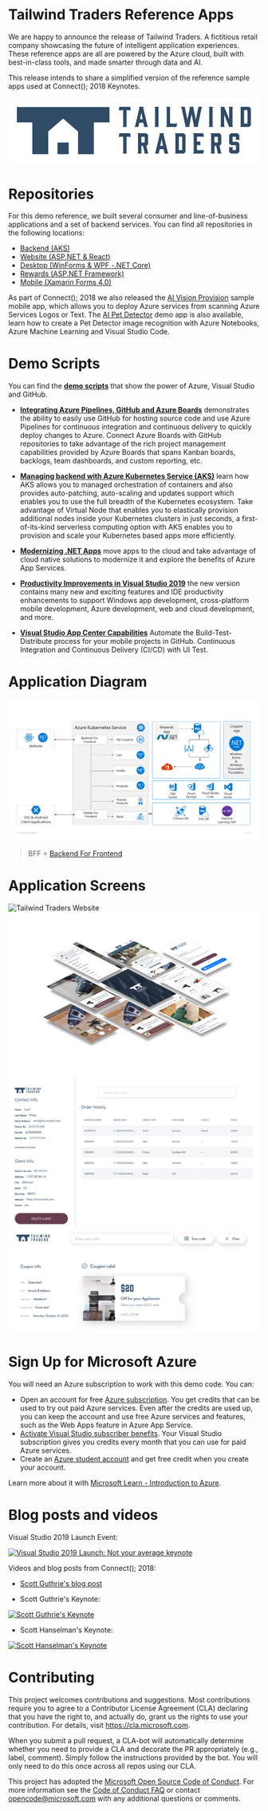 # Tailwind Traders Reference Apps
We are happy to announce the release of Tailwind Traders. A fictitious retail company showcasing the future of intelligent application experiences. These reference apps are all are powered by the Azure cloud, built with best-in-class tools, and made smarter through data and AI.

This release intends to share a simplified version of the reference sample apps used at Connect(); 2018 Keynotes.

<img src="Documents/Images/Logo.png" alt="Tailwind Traders Logo"/>

# Repositories

For this demo reference, we built several consumer and line-of-business applications and a set of backend services. You can find all repositories in the following locations:

* [Backend (AKS)](https://github.com/Microsoft/TailwindTraders-Backend)
* [Website (ASP.NET & React)](https://github.com/Microsoft/TailwindTraders-Website)
* [Desktop (WinForms & WPF -.NET Core)](https://github.com/Microsoft/TailwindTraders-Desktop)
* [Rewards (ASP.NET Framework)](https://github.com/Microsoft/TailwindTraders-Rewards)
* [Mobile (Xamarin Forms 4.0)](https://github.com/Microsoft/TailwindTraders-Mobile)

As part of Connect(); 2018 we also released the [AI Vision Provision](https://github.com/Microsoft/AIVisualProvision) sample mobile app, which allows you to deploy Azure services from scanning Azure Services Logos or Text. The [AI Pet Detector](https://github.com/Microsoft/connect-petdetector) demo app is also available, learn how to create a Pet Detector image recognition with Azure Notebooks, Azure Machine Learning and Visual Studio Code.

# Demo Scripts

You can find the **[demo scripts](Documents/DemoScripts)** that show the power of Azure, Visual Studio and GitHub.

 * **[Integrating Azure Pipelines, GitHub and Azure Boards](https://github.com/Microsoft/TailwindTraders/tree/master/Documents/DemoScripts/Integrating%20Azure%20Pipelines,%20GitHub%20and%20Azure%20Boards)**  demonstrates the ability to easily use GitHub for hosting source code and use Azure Pipelines for continuous integration and continuous delivery to quickly deploy changes to Azure. Connect Azure Boards with GitHub repositories to take advantage of the rich project management capabilities provided by Azure Boards that spans Kanban boards, backlogs, team dashboards, and custom reporting, etc.
 
* **[Managing backend with Azure Kubernetes Service (AKS)](https://github.com/Microsoft/TailwindTraders/tree/master/Documents/DemoScripts/Managing%20backend%20with%20Azure%20Kubernetes%20Service%20(AKS))** learn how AKS allows you to managed orchestration of containers and also provides auto-patching, auto-scaling and updates support which enables you to use the full breadth of the Kubernetes ecosystem. Take advantage of Virtual Node that enables you to elastically provision additional nodes inside your Kubernetes clusters in just seconds, a first-of-its-kind serverless computing option with AKS enables you to provision and scale your Kubernetes based apps more efficiently.

* **[Modernizing .NET Apps](https://github.com/Microsoft/TailwindTraders/tree/master/Documents/DemoScripts/Modernizing%20.NET%20Apps)** move apps to the cloud and take advantage of cloud native solutions to modernize it and explore the benefits of Azure App Services.

* **[Productivity Improvements in Visual Studio 2019](https://github.com/Microsoft/TailwindTraders/tree/master/Documents/DemoScripts/Productivity%20Improvements%20in%20Visual%20Studio%202019)** the new version contains many new and exciting features and IDE productivity enhancements to support Windows app development, cross-platform mobile development, Azure development, web and cloud development, and more.

* **[Visual Studio App Center Capabilities](https://github.com/Microsoft/TailwindTraders/tree/master/Documents/DemoScripts/Visual%20Studio%20App%20Center%20Capabilities)** Automate the Build-Test-Distribute process for your mobile projects in GitHub. Continuous Integration and Continuous Delivery (CI/CD) with UI Test.

# Application Diagram

<img src="Documents/Images/Diagram.png" alt="Tailwind Traders Application Diagram"/>

> BFF = [Backend For Frontend](https://docs.microsoft.com/en-us/azure/architecture/patterns/backends-for-frontends)

# Application Screens

<img src="Documents/Images/Website.png" alt="Tailwind Traders Website"/>
<img src="Documents/Images/Mobile.png" alt="Tailwind Traders Mobile Apps"/>
<img src="Documents/Images/Rewards.png" alt="Tailwind Traders Rewards"/>
<img src="Documents/Images/Desktop.png" alt="Tailwind Traders Desktop"/>

# Sign Up for Microsoft Azure

You will need an Azure subscription to work with this demo code. You can:

- Open an account for free [Azure subscription](https://azure.com). You get credits that can be used to try out paid Azure services. Even after the credits are used up, you can keep the account and use free Azure services and features, such as the Web Apps feature in Azure App Service.
- [Activate Visual Studio subscriber benefits](https://azure.microsoft.com/pricing/member-offers/credit-for-visual-studio-subscribers/). Your Visual Studio subscription gives you credits every month that you can use for paid Azure services.
- Create an [Azure student account](https://azure.microsoft.com/free/students/) and get free credit when you create your account.

Learn more about it with [Microsoft Learn - Introduction to Azure](https://docs.microsoft.com/learn/azure).

# Blog posts and videos

Visual Studio 2019 Launch Event:

[![Visual Studio 2019 Launch: Not your average keynote](http://img.youtube.com/vi/DANLUUIUrcM/0.jpg)](http://www.youtube.com/watch?v=DANLUUIUrcM)

Videos and blog posts from Connect(); 2018:

- [Scott Guthrie's blog post](https://blogs.microsoft.com/blog/2018/12/04/empowering-every-developer-to-achieve-more-at-microsoft-connect-2018)

- Scott Guthrie's Keynote:

[![Scott Guthrie's Keynote](http://img.youtube.com/vi/neij6TfYaIk/0.jpg)](http://www.youtube.com/watch?v=neij6TfYaIk)

- Scott Hanselman's Keynote:

[![Scott Hanselman's Keynote](http://img.youtube.com/vi/5_iE7azx7Vo/0.jpg)](http://www.youtube.com/watch?v=5_iE7azx7Vo)

# Contributing

This project welcomes contributions and suggestions.  Most contributions require you to agree to a
Contributor License Agreement (CLA) declaring that you have the right to, and actually do, grant us
the rights to use your contribution. For details, visit https://cla.microsoft.com.

When you submit a pull request, a CLA-bot will automatically determine whether you need to provide
a CLA and decorate the PR appropriately (e.g., label, comment). Simply follow the instructions
provided by the bot. You will only need to do this once across all repos using our CLA.

This project has adopted the [Microsoft Open Source Code of Conduct](https://opensource.microsoft.com/codeofconduct/).
For more information see the [Code of Conduct FAQ](https://opensource.microsoft.com/codeofconduct/faq/) or
contact [opencode@microsoft.com](mailto:opencode@microsoft.com) with any additional questions or comments.
